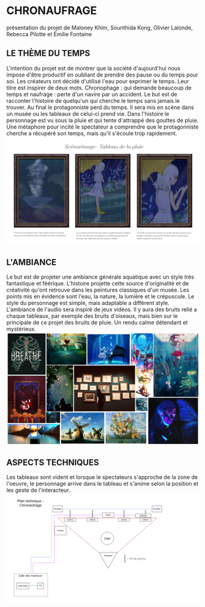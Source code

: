 # CHRONAUFRAGE
présentation du projet de Maloney Khim, Sounthida Kong, Olivier Lalonde, Rebecca Pilotte et Émilie Fontaine 
## LE THÈME DU TEMPS
L'intention du projet est de montrer que la société d'aujourd'hui nous impose d'être productif en oubliant de prendre des pause ou du temps pour soi. Les créateurs ont décidé d'utilisé l'eau pour exprimer le temps. Leur titre est inspirer de deux mots. Chronophage : qui demande beaucoup de temps et naufrage : perte d'un navire par un accident. Le but est de racconter l'histoire de quelqu'un qui cherche le temps sans jamais le trouver. Au final le protagonniste perd du temps. Il sera mis en scène dans un musée ou les tableaux de celui-ci prend vie. Dans l'histoire le personnage est vu sous la pluie et qui tente d'attrappé des gouttes de pluie. Une métaphore pour incité le spectateur a comprendre que le protagonniste cherche a récupéré son temps, mais qu'il s'écoule trop rapidement. 
![temps](medias/photo/scenarimage_01_1.png)
## L'AMBIANCE
Le but est de projeter une ambiance générale aquatique avec un style très fantastique et féérique. L'histoire projette cette source d'originalité et de créativité qu'ont retrouve dans les peintures classiques d'un musée. Les points mis en évidence sont l'eau, la nature, la lumière et le crépuscule. Le style du personnage est simple, mais adaptable a différent style. L'ambiance de l'audio sera inspiré de jeux vidéos. Il y aura des bruits relié a chaque tableaux, par exemple des bruits d'oiseaux, mais bien sur le principale de ce projet des bruits de pluie. Un rendu calme détendant et mystérieux.
![moodboard](medias/photo/moodboard.png)
## ASPECTS TECHNIQUES
Les tableaux sont vident et lorsque le spectateurs s'approche de la zone de l'oeuvre, le personnage arrive dans le tableau et s'anime selon la position et les geste de l'interacteur.                                                                                                                                                                     ![](medias/photo/plan_technique.png)                                        
